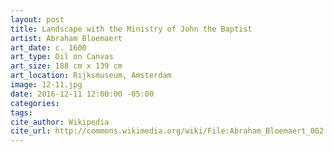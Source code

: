 ```yaml
---
layout: post
title: Landscape with the Ministry of John the Baptist
artist: Abraham Bloemaert
art_date: c. 1600
art_type: Oil on Canvas
art_size: 188 cm x 139 cm
art_location: Rijksmuseum, Amsterdam
image: 12-11.jpg
date: 2016-12-11 12:00:00 -05:00
categories:
tags:
cite_author: Wikipedia
cite_url: http://commons.wikimedia.org/wiki/File:Abraham_Bloemaert_002.jpg
---
```

